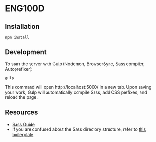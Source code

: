 # ENG100D

## Installation

```shell
npm install
```

## Development

To start the server with Gulp (Nodemon, BrowserSync, Sass compiler, Autoprefixer):

```shell
gulp
```
This command will open http://localhost:5000/ in a new tab. Upon saving your work, Gulp will automatically compile Sass, add CSS prefixes, and reload the page.

## Resources

* [Sass Guide](https://sass-lang.com/guide)
* If you are confused about the Sass directory structure, refer to [this boilerplate](https://github.com/HugoGiraudel/sass-boilerplate/tree/master/stylesheets)
